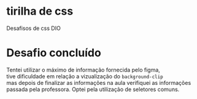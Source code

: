 # tirilha de css
 Desafisos de css DIO  

 # Desafio concluído  
Tentei utilizar o máximo de informação fornecida pelo figma,  
tive dificuldade em relação a vizualização do <code>background-clip</code>  
mas depois de finalizar as informações na aula verifiquei as informações passada pela professora.
Optei pela utilização de seletores comuns.
 
